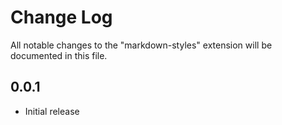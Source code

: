 # Change Log

All notable changes to the "markdown-styles" extension will be documented in this file.

## 0.0.1

- Initial release
